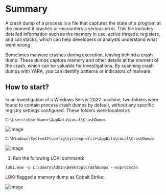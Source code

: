 # Summary

A crash dump of a process is a file that captures the state of a program at the moment it crashes or encounters a serious error. This file includes detailed information such as the memory in use, active threads, registers, and call stacks, which can help developers or analysts understand what went wrong.

Sometimes malware crashes during execution, leaving behind a crash dump. These dumps capture memory and other details at the moment of the crash, which can be valuable for investigations. By scanning crash dumps with YARA, you can identify patterns or indicators of malware.

## How to start?

In an investigation of a Windows Server 2022 machine, two folders were found to contain process crash dumps by default, without any specific registry settings configured. These folders were located at:

```
C:\Users\<UserName>\AppData\Local\CrashDumps
```

![image](https://github.com/user-attachments/assets/d6ab6899-71ee-4dec-bdf8-66427c0c984f)

```
C:\Windows\System32\config\systemprofile\AppData\Local\CrashDumps
```

![image](https://github.com/user-attachments/assets/88ffbb79-fa1c-4733-9769-57a66841713d)

1. Run the following LOKI command:

```
loki.exe -p C:\Users\Admin\Desktop\CrashDumps --noprocscan
```

LOKI flagged a memory dump as Cobalt Strike:

![image](https://github.com/user-attachments/assets/64b9115b-a597-4f70-90eb-a6842b7a67b7)
